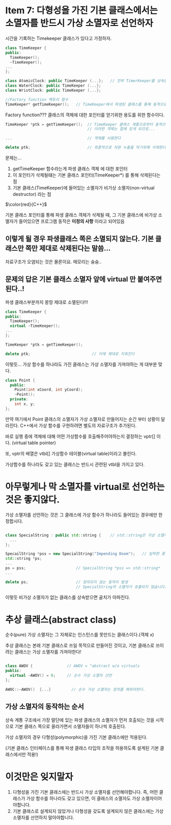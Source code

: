 # Item 7: 다형성을 가진 기본 클래스에서는 소멸자를 반드시 가상 소멸자로 선언하자

시간을 기록하는 Timekeeper 클래스가 있다고 가정하자.

```c++
class TimeKeeper {
public:
  TimeKeeper();
  ~TimeKeeper();
...
};

class AtomicClock: public TimeKeeper (...};   // 전부 TimerKeeper를 상속받는다
class WaterClock: public TimeKeeper (...};
class WristClock: public TimeKeeper (...};

//Factory function 팩토리 함수
TimeKeeper* getTimeKeeper();   // TimeKeeper에서 파생된 클래스를 통해 동적으로 할당된 객체의 포인터를 반환합니다.

```

Factory function???
클래스의 객체에 대한 포인터를 얻기위한 용도를 위한 함수이다. 

```c++
TimeKeeper *ptk = getTimeKeeper();  // TimeKeeper 클래스 계통으로부터 동적으로 할당된 객체를 얻는다.
                                    // 이러한 객체는 힙에 있게 되므로... 

...                                 // 객체를 사용한다

delete ptk;                         // 최종적으로 자원 누출을 막기위해 삭제한다
```

문제는... 

1. getTimeKeeper 함수라는게 파생 클래스 객체 에 대한 포인터 
2. 이 포인터가 삭제될떄는 기본 클래스 포인터(TimeKeeper*) 를 통해 삭제된다는 점
3. 기본 클래스(TimeKeeper)에 들어있는 소멸자가 비가상 소멸자(non-virtual destructor) 라는 점


$\color{red}{C++}$

기본 클래스 포인터를 통해 파생 클래스 객체가 삭제될 때, 그 기본 클래스에 비가상 소멸자가 들어있으면 프로그램 동작은 **미정의 사항** 이라고 되어있음

## 이렇게 될 경우 파생클래스 쪽은 소멸되지 않는다. 기본 클래스만 쪽만 제대로 삭제된다는 말씀...

자료구조가 오염되는 것은 물론이요. 메모리는 슝슝..

## 문제의 답은 기본 클래스 소멸자 앞에 virtual 만 붙여주면 된다..! 

파생 클래스부분까지 몽땅 제대로 소멸된다!!!

```c++
class TimeKeeper {
public:
  TimeKeeper();
  virtual ~TimeKeeper();
...
};

TimeKeeper *ptk = getTimeKeeper();  

delete ptk;                           // 이제 제대로 지워진다
```

이렇듯... 가상 함수를 하나라도 가진 클래스는 가상 소멸자를 가져야하는 게 대부분 맞다.


```c++
class Point {
  public:
    Point(int xCoord, int yCoord);
    ~Point();
  private:
    int x, y;
};

```

만약 여기에서 Point 클래스의 소멸자가 가상 소멸자로 만들어지는 순간 부터 상황이 달라진다. 
C++에서 가상 함수를 구현하려면 별도의 자료구조가 추가된다. 

바로 실행 중에 객체에 대해 어떤 가상함수를 호출해주어야하는지 결정하는 vptr[] 이다.  (virtual table pointer)

또, vptr의 배열은 vtbl[] 가상함수 테이블(virtual table)이라고 불린다.

가상함수를 하나라도 갖고 있는 클래스는 반드시 관련된 vtbl을 가지고 있다. 

# 아무렇게나 막 소멸자를 virtual로 선언하는 것은 좋지않다.

가상 소멸자를 선언하는 것은 그 클래스에 가상 함수가 하나라도 들어있는 경우에만 한정합시다. 


```c++

class SpecialString : public std::string {    // std::string은 가상 소멸자가 없다요!
  ...
};

SpecailString *pss = new SpecialString("Impending Doom");   // 임박한 종말
std::string *ps;
...
ps = pss;                      // SpecialString *pss => std::string*
...

delete ps;                     // 정의되지 않는 동작이 발생
                               // SpecialString의 소멸자가 호출되지 않습니다.
```

이렇듯 비가상 소멸자가 없는 클래스를 상속받으면 골치가 아파진다. 

# 추상 클래스(abstract class)

순수(pure) 가상 소멸자는 그 자체로는 인스턴스를 못만드는 클래스이다.(객체 x)

추상 클래스는 본래 기본 클래스로 쓰일 목적으로 만들어진 것이고, 기본 클래스로 쓰이려는 클래스는 가상 소멸자를 가져야한다!

```c++

class AWOV {               // AWOV = "abstract w/o virtuals
public:
  virtual ~AWOV() = 0;     // 순수 가상 소멸자 선언
};

AWOC::~AWOV()  {...}         // 순수 가상 소멸자는 정의를 해줘야한다.
```

## 가상 소멸자의 동작하는 순서

상속 계통 구조에서 가장 말단에 있는 파생 클래스의 소멸자가 먼저 호출되는 것을 시작으로 기본 클래스 쪽으로 올라가면서 소멸자들이 하나씩 호출된다. 

가상 소멸자의 경우 다형성(polymorphic)을 가진 기본 클래스에만 적용된다.

(기본 클래스 인터페이스를 통해 파생 클래스 타입의 조작을 허용하도록 설계된 기본 클래스에서만 적용!)


# 이것만은 잊지말자

1. 다형성을 가진 기본 클래스에는 반드시 가상 소멸자를 선언해야합니다. 즉, 어떤 클래스가 가상 함수를 하나라도 갖고 있으면, 이 클래스의 소멸자도 가상 소멸자이어야합니다. 
2. 기본 클래스로 설계되지 않았거나 다형성을 갖도록 설계되지 않은 클래스에는 가상 소멸자를 선언하지 말아야합니다. 

